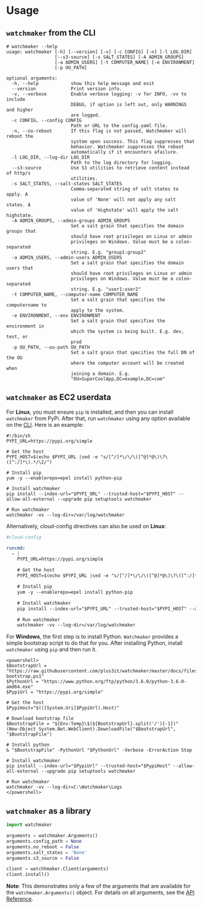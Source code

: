 # Usage

## `watchmaker` from the CLI

```shell
# watchmaker --help
usage: watchmaker [-h] [--version] [-v] [-c CONFIG] [-n] [-l LOG_DIR]
                  [--s3-source] [-s SALT_STATES] [-A ADMIN_GROUPS]
                  [-a ADMIN_USERS] [-t COMPUTER_NAME] [-e ENVIRONMENT]
                  [-p OU_PATH]

optional arguments:
  -h, --help            show this help message and exit
  --version             Print version info.
  -v, --verbose         Enable verbose logging: -v for INFO, -vv to include
                        DEBUG, if option is left out, only WARNINGS and higher
                        are logged.
  -c CONFIG, --config CONFIG
                        Path or URL to the config.yaml file.
  -n, --no-reboot       If this flag is not passed, Watchmaker will reboot the
                        system upon success. This flag suppresses that
                        behavior. Watchmaker suppresses the reboot
                        automatically if it encounters afailure.
  -l LOG_DIR, --log-dir LOG_DIR
                        Path to the log directory for logging.
  --s3-source           Use S3 utilities to retrieve content instead of http/s
                        utilities.
  -s SALT_STATES, --salt-states SALT_STATES
                        Comma-separated string of salt states to apply. A
                        value of 'None' will not apply any salt states. A
                        value of 'Highstate' will apply the salt highstate.
  -A ADMIN_GROUPS, --admin-groups ADMIN_GROUPS
                        Set a salt grain that specifies the domain groups that
                        should have root privileges on Linux or admin
                        privileges on Windows. Value must be a colon-separated
                        string. E.g. "group1:group2"
  -a ADMIN_USERS, --admin-users ADMIN_USERS
                        Set a salt grain that specifies the domain users that
                        should have root privileges on Linux or admin
                        privileges on Windows. Value must be a colon-separated
                        string. E.g. "user1:user2"
  -t COMPUTER_NAME, --computer-name COMPUTER_NAME
                        Set a salt grain that specifies the computername to
                        apply to the system.
  -e ENVIRONMENT, --env ENVIRONMENT
                        Set a salt grain that specifies the environment in
                        which the system is being built. E.g. dev, test, or
                        prod
  -p OU_PATH, --ou-path OU_PATH
                        Set a salt grain that specifies the full DN of the OU
                        where the computer account will be created when
                        joining a domain. E.g.
                        "OU=SuperCoolApp,DC=example,DC=com"
```

## `watchmaker` as EC2 userdata

For **Linux**, you must ensure `pip` is installed, and then you can install
`watchmaker` from PyPi. After that, run `watchmaker` using any option available
on the [CLI](#watchmaker-from-the-cli). Here is an example:

```shell
#!/bin/sh
PYPI_URL=https://pypi.org/simple

# Get the host
PYPI_HOST=$(echo $PYPI_URL |sed -e "s/[^/]*\/\/\([^@]*@\)\?\([^:/]*\).*/\2/")

# Install pip
yum -y --enablerepo=epel install python-pip

# Install watchmaker
pip install --index-url="$PYPI_URL" --trusted-host="$PYPI_HOST" --allow-all-external --upgrade pip setuptools watchmaker

# Run watchmaker
watchmaker -vv --log-dir=/var/log/watchmaker
```

Alternatively, cloud-config directives can also be used on **Linux**:

```yaml
#cloud-config

runcmd:
  - |
    PYPI_URL=https://pypi.org/simple

    # Get the host
    PYPI_HOST=$(echo $PYPI_URL |sed -e "s/[^/]*\/\/\([^@]*@\)\?\([^:/]*\).*/\2/")

    # Install pip
    yum -y --enablerepo=epel install python-pip

    # Install watchmaker
    pip install --index-url="$PYPI_URL" --trusted-host="$PYPI_HOST" --allow-all-external --upgrade pip setuptools watchmaker

    # Run watchmaker
    watchmaker -vv --log-dir=/var/log/watchmaker
```

For **Windows**, the first step is to install Python. `Watchmaker` provides a
simple bootstrap script to do that for you. After installing Python, install
`watchmaker` using `pip` and then run it.

```shell
<powershell>
$BootstrapUrl = "https://raw.githubusercontent.com/plus3it/watchmaker/master/docs/files/bootstrap/watchmaker-bootstrap.ps1"
$PythonUrl = "https://www.python.org/ftp/python/3.6.0/python-3.6.0-amd64.exe"
$PypiUrl = "https://pypi.org/simple"

# Get the host
$PypiHost="$(([System.Uri]$PypiUrl).Host)"

# Download bootstrap file
$BootstrapFile = "${Env:Temp}\$(${BootstrapUrl}.split('/')[-1])"
(New-Object System.Net.WebClient).DownloadFile("$BootstrapUrl", "$BootstrapFile")

# Install python
& "$BootstrapFile" -PythonUrl "$PythonUrl" -Verbose -ErrorAction Stop

# Install watchmaker
pip install --index-url="$PypiUrl" --trusted-host="$PypiHost" --allow-all-external --upgrade pip setuptools watchmaker

# Run watchmaker
watchmaker -vv --log-dir=C:\Watchmaker\Logs
</powershell>
```

## `watchmaker` as a library

```python
import watchmaker

arguments = watchmaker.Arguments()
arguments.config_path = None
arguments.no_reboot = False
arguments.salt_states = 'None'
arguments.s3_source = False

client = watchhmaker.Client(arguments)
client.install()
```

**Note**: This demonstrates only a few of the arguments that are available for
the `watchmaker.Arguments()` object. For details on all arguments, see the
[API Reference](api.md).
